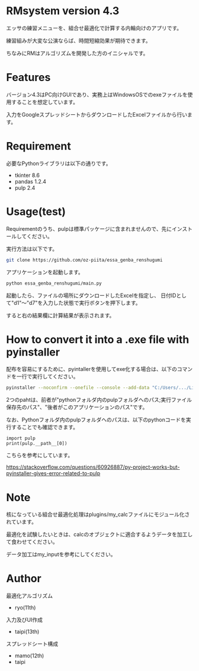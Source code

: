 # RMsystem version 4.3

エッサの練習メニューを、組合せ最適化で計算する内輪向けのアプリです。

練習組みが大変な公演ならば、時間短縮効果が期待できます。

ちなみにRMはアルゴリズムを開発した方のイニシャルです。

# Features

バージョン4.3はPC向けGUIであり、実務上はWindowsOSでのexeファイルを使用することを想定しています。

入力をGoogleスプレッドシートからダウンロードしたExcelファイルから行います。

# Requirement

必要なPythonライブラリは以下の通りです。

* tkinter 8.6
* pandas 1.2.4
* pulp    2.4

# Usage(test)

Requirementのうち、pulpは標準パッケージに含まれませんので、先にインストールしてください。

実行方法は以下です。
```bash
git clone https://github.com/oz-piita/essa_genba_renshugumi
```
アプリケーションを起動します。

```bash
python essa_genba_renshugumi/main.py
```

起動したら、ファイルの場所にダウンロードしたExcelを指定し、
日付IDとして"d1"～"d7"を入力した状態で実行ボタンを押下します。

すると右の結果欄に計算結果が表示されます。

# How to convert it into a .exe file with pyinstaller

配布を容易にするために、pyintallerを使用してexe化する場合は、以下のコマンドを一行で実行してください。

```bash
pyinstaller --noconfirm --onefile --console --add-data "C:/Users/.../Lib/site-packages/pulp;pulp/" "C:/Users/.../main.py"
```
2つのpahtは、前者が"pythonフォルダ内のpulpフォルダへのパス;実行ファイル保存先のパス"、"後者がこのアプリケーションのパス"です。

なお、Pythonフォルダ内のpulpフォルダへのパスは、以下のpythonコードを実行することでも確認できます。
```pyhon
import pulp
print(pulp.__path__[0])
```

こちらを参考にしています。

https://stackoverflow.com/questions/60926887/py-project-works-but-pyinstaller-gives-error-related-to-pulp

# Note

核になっている組合せ最適化処理はplugins/my_calcファイルにモジュール化されています。

最適化を試験したいときは、calcのオブジェクトに適合するようデータを加工して食わせてください。

データ加工はmy_inputを参考にしてください。

# Author

最適化アルゴリズム
* ryo(11th)

入力及びUI作成
* taipi(13th)

スプレッドシート構成
* mamo(12th)
* taipi
